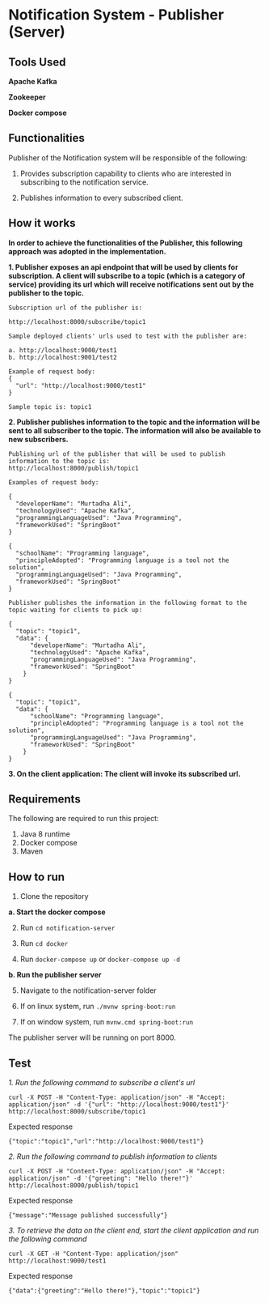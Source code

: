 # Notification System - Publisher (Server)

## Tools Used

__Apache Kafka__

__Zookeeper__

__Docker compose__ 


## Functionalities

Publisher of the Notification system will be responsible of the following:

1. Provides subscription capability to clients who are interested in subscribing to the notification service.

2. Publishes information to every subscribed client.

## How it works

__In order to achieve the functionalities of the Publisher, this following approach was adopted in the implementation.__

__1. Publisher exposes an api endpoint that will be used by clients for subscription. A client will subscribe to a topic (which is a category of service) providing its url which will receive notifications sent out by the publisher to the topic.__

	Subscription url of the publisher is:
	
	http://localhost:8000/subscribe/topic1

	Sample deployed clients' urls used to test with the publisher are: 
	
	a. http://localhost:9000/test1
	b. http://localhost:9001/test2
	
	Example of request body:
	{
	  "url": "http://localhost:9000/test1"
	}

	Sample topic is: topic1

__2. Publisher publishes information to the topic and the information will be sent to all subscriber to the topic. The information will also be available to new subscribers.__

	Publishing url of the publisher that will be used to publish information to the topic is:
	http://localhost:8000/publish/topic1
	
	Examples of request body:
	
	{
	  "developerName": "Murtadha Ali",
	  "technologyUsed": "Apache Kafka",
	  "programmingLanguageUsed": "Java Programming",
	  "frameworkUsed": "SpringBoot"
	}
	
	{
	  "schoolName": "Programming language",
	  "principleAdopted": "Programming language is a tool not the solution",
	  "programmingLanguageUsed": "Java Programming",
	  "frameworkUsed": "SpringBoot"
	}

	Publisher publishes the information in the following format to the topic waiting for clients to pick up:
	
	{
	  "topic": "topic1",
	  "data": {
		  "developerName": "Murtadha Ali",
		  "technologyUsed": "Apache Kafka",
		  "programmingLanguageUsed": "Java Programming",
		  "frameworkUsed": "SpringBoot"
		}
	}
	
	{
	  "topic": "topic1",
	  "data": {
		  "schoolName": "Programming language",
		  "principleAdopted": "Programming language is a tool not the solution",
		  "programmingLanguageUsed": "Java Programming",
		  "frameworkUsed": "SpringBoot"
		}
	}
	
__3. On the client application: The client will invoke its subscribed url.__

## Requirements

The following are required to run this project:

1. Java 8 runtime
2. Docker compose
3. Maven

## How to run

1. Clone the repository

__a. Start the docker compose__

2. Run `cd notification-server`

3. Run `cd docker`

4. Run `docker-compose up` or `docker-compose up -d`

__b. Run the publisher server__

5. Navigate to the notification-server folder

6. If on linux system, run `./mvnw spring-boot:run`

7. If on window system, run `mvnw.cmd spring-boot:run`

The publisher server will be running on port 8000.

## Test

_1. Run the following command to subscribe a client's url_

`curl -X POST -H "Content-Type: application/json" -H "Accept: application/json" -d '{"url": "http://localhost:9000/test1"}' http://localhost:8000/subscribe/topic1`

Expected response

`{"topic":"topic1","url":"http://localhost:9000/test1"}`

_2. Run the following command to publish information to clients_

`curl -X POST -H "Content-Type: application/json" -H "Accept: application/json" -d '{"greeting": "Hello there!"}' http://localhost:8000/publish/topic1`

Expected response

`{"message":"Message published successfully"}`

_3. To retrieve the data on the client end, start the client application and run the following command_

`curl -X GET -H "Content-Type: application/json" http://localhost:9000/test1`

Expected response

`{"data":{"greeting":"Hello there!"},"topic":"topic1"}`




